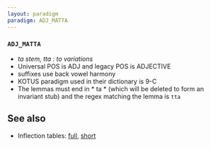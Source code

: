 ```yaml
---
layout: paradigm
paradigm: ADJ_MATTA
---
```

### ` ADJ_MATTA `

* _ta stem,  tta : to variations_
* Universal POS is ADJ and legacy POS is ADJECTIVE
* suffixes use back vowel harmony
* KOTUS paradigm used in their dictionary is 9-C
* The lemmas must end in * ta * (which will be deleted to form an invariant stub) and the regex matching the lemma is ` tta `

## See also

* Inflection tables: [full](gen/M/matta.html), [short](gen/M/matta_wikt.html)

